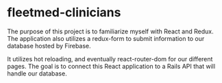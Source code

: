 # fleetmed-clinicians

The purpose of this project is to familiarize myself with React and Redux. The application also utilizes a redux-form to submit information to our database hosted by Firebase. 

It utilizes hot reloading, and eventually react-router-dom for our different pages. The goal is to connect this React application to a Rails API that will handle our database.
